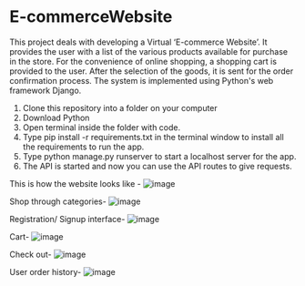 # E-commerceWebsite
This project deals with developing a Virtual ‘E-commerce Website’. It provides the user with a list of the various products available for purchase in the store. For the convenience of online shopping, a shopping cart is provided to the user. After the selection of the goods, it is sent for the order confirmation process. The system is implemented using Python's web framework Django.

1. Clone this repository into a folder on your computer
2. Download Python
3. Open terminal inside the folder with code.
4. Type pip install -r requirements.txt in the terminal window to install all the requirements to run the app.
5. Type python manage.py runserver to start a localhost server for the app.
6. The API is started and now you can use the API routes to give requests.



This is how the website looks like -
![image](https://user-images.githubusercontent.com/83286442/201951016-50e91888-6b4c-443d-aac7-d9494ca86212.png)

Shop through categories- 
![image](https://user-images.githubusercontent.com/83286442/201951931-21d5077b-44f4-4359-9f24-f3a546929e55.png)
 
Registration/ Signup interface- 
![image](https://user-images.githubusercontent.com/83286442/201951402-da605ca8-6e27-4d87-9e5b-ea9ca2a9d458.png)

Cart- 
![image](https://user-images.githubusercontent.com/83286442/201951560-a0254d83-a173-4bb0-951d-1d4aa58282a2.png)

Check out- 
![image](https://user-images.githubusercontent.com/83286442/201951661-6e60915a-d861-45d1-bff2-8e5a4ac285f0.png)

User order history- 
![image](https://user-images.githubusercontent.com/83286442/201951798-e51738da-fafe-4735-933c-42675a5a1c9b.png)
